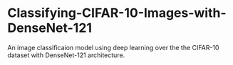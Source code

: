 # Classifying-CIFAR-10-Images-with-DenseNet-121
An image classificaion model using deep learning over the the CIFAR-10 dataset with DenseNet-121 architecture.

